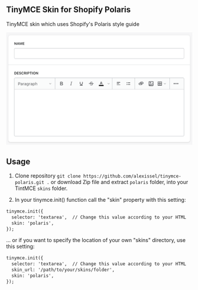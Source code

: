 ## TinyMCE Skin for Shopify Polaris

TinyMCE skin which uses Shopify's Polaris style guide

![TinyMCE Skin for Shopify Polaris](screenshot.png)

## Usage
1. Clone repository `git clone https://github.com/alexissel/tinymce-polaris.git .` or download Zip file and extract `polaris` folder, into your TintMCE `skins` folder.

2. In your tinymce.init() function call the "skin" property with this setting:

```
tinymce.init({
  selector: 'textarea',  // Change this value according to your HTML
  skin: 'polaris',
});
```

... or if you want to specify the location of your own "skins" directory, use this setting:

```
tinymce.init({
  selector: 'textarea',  // Change this value according to your HTML
  skin_url: '/path/to/your/skins/folder',
  skin: 'polaris',
});
```
